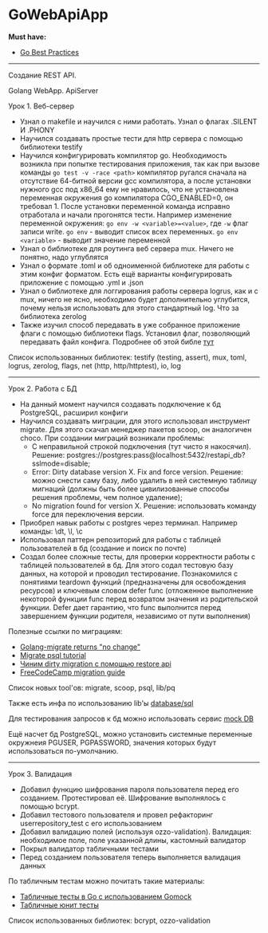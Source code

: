 # GoWebApiApp

**Must have:**
* [Go Best Practices](https://github.com/codeship/go-best-practices)

---

Создание REST API.

Golang WebApp. ApiServer

Урок 1. Веб-сервер
* Узнал о makefile и научился с ними работать. Узнал о флагах .SILENT И .PHONY
* Научился создавать простые тести для http сервера c помощью библиотеки testify
* Научился конфигурировать компилятор go. Необходимость возникла при попытке тестирования приложения, так как при вызове команды `go test -v -race <path>` компилятор ругался сначала на отсутствие 64-битной версии gcc компилятора, а после установки нужного gcc под x86_64 ему не нравилось, что не установлена переменная окружения go компилятора CGO_ENABLED=0, он требовал 1. После установки переменной команда исправно отработала и начали прогонятся тести. Например изменение переменной окружения: `go env -w <variable>=<value>`, где `-w` флаг записи write. `go env` - выводит список всех переменных. `go env <variable>` - выводит значение переменной
* Узнал о библиотеке для роутинга веб сервера mux. Ничего не понятно, надо углублятся
* Узнал о формате .toml и об одноименной библиотеке для работы с этим конфиг форматом. Есть ещё варианты конфигурировать приложение с помощью .yml и .json
* Узнал о библиотеке для логгирования работы сервера logrus, как и с mux, ничего не ясно, необходимо будет дополнительно углубится, почему нельзя использовать для этого стандартный log. Что за библиотека zerolog
* Также изучил способ передавать в уже собранное приложение флаги с помощью библиотеки flags. Установил флаг, позволяющий передавать файл конфига. Подробнее об этой библе [тут](https://pkg.go.dev/flag#Parse)

Список использованных библиотек: testify (testing, assert), mux, toml, logrus, zerolog, flags, net (http, http/httptest), io, log

---

Урок 2. Работа с БД

* На данный момент научился создавать подключение к бд PostgreSQL, расширил конфиги
* Научился создавать миграции, для этого использовал инструмент migrate. Для этого скачал менеджер пакетов scoop, он аналогичен choco. При создании миграций возникали проблемы: 
    * С неправильной строкой подключения (тут чисто я накосячил). Решение: postgres://postgres:pass@localhost:5432/restapi_db?sslmode=disable; 
    * Error: Dirty database version X. Fix and force version. Решение: можно снести саму базу, либо удалить в ней системную таблицу мигнаций (должны быть более цивилизованные способы решения проблемы, чем полное удаление);
    * No migration found for version X. Решение: использовать команду force для переключения версии.  
* Приобрел навык работы с postgres через терминал. Например команды: \dt, \l, \c <dbname>
* Использовал паттерн репозиторий для работы с таблицей пользователей в бд (создание и поиск по почте)
* Создал более сложные тесты, для проверки корректности работы с таблицей пользователей в бд. Для этого содал тестовую базу данных, на которой и проводил тестирование. Познакомился с понятиями teardown функций (предназначены для освобождения ресурсов) и ключевым словом defer func (отложенное выполнение некоторой функции func перед возвратом значения из родительской функции. Defer дает гарантию, что func выполнится перед завершением функции родителя, независимо от пути выполнения) 


Полезные ссылки по миграциям: 
* [Golang-migrate returns "no change"](https://stackoverflow.com/questions/75053949/golang-migrate-returns-no-change)
* [Migrate psql tutorial](https://github.com/golang-migrate/migrate/blob/master/database/postgres/TUTORIAL.md)
* [Чиним dirty migration с помощью restore api](https://support.hashicorp.com/hc/en-us/articles/15166228647571--no-migration-found-for-version-Error-Encountered-After-Using-the-Restore-API-to-Restore-Terraform-Enterprise)
* [FreeCodeCamp migration guide](https://www.freecodecamp.org/news/database-migration-golang-migrate/)

Список новых tool'ов: migrate, scoop, psql, lib/pq

Также есть инфа по использованию lib'ы [database/sql](http://go-database-sql.org/)

Для тестирования запросов к бд можно использовать сервис [mock DB](https://dev.to/techschoolguru/mock-db-for-testing-http-api-in-go-and-achieve-100-coverage-4pa9)

Ещё насчет бд PostgreSQL, можно установить системные переменные окружнеия PGUSER, PGPASSWORD, значения которых будут использоваться по-умолчанию.

--- 

Урок 3. Валидация

* Добавил функцию шифрования пароля пользователя перед его созданием. Протестировал её. Шифрование выполнялось с помощью bcrypt. 
* Добавил тестового пользователя и провел рефакторинг userrepository_test с его использованием
* Добавил валидацию полей (используя ozzo-validation). Валидация: необходимое поле, поле указанной длины, кастомный валидатор 
* Покрыл валидатор табличными тестами
* Перед созданием пользователя теперь выполняется валидация данных

По табличным тестам можно почитать такие материалы:
* [Табличные тесты в Go с использованием Gomock](https://habr.com/ru/companies/avito/articles/658907/)
* [Табличные юнит тесты](https://blog.not-a-kernel-guy.com/2018/08/01/table-driven-unit-tests/)

Список использованных библиотек: bcrypt, ozzo-validation